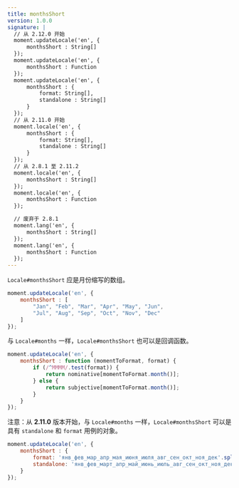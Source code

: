 ```yaml
---
title: monthsShort
version: 1.0.0
signature: |
  // 从 2.12.0 开始
  moment.updateLocale('en', {
      monthsShort : String[]
  });
  moment.updateLocale('en', {
      monthsShort : Function
  });
  moment.updateLocale('en', {
      monthsShort : {
          format: String[],
          standalone : String[]
      }
  });
  // 从 2.11.0 开始
  moment.locale('en', {
      monthsShort : {
          format: String[],
          standalone : String[]
      }
  });
  // 从 2.8.1 至 2.11.2
  moment.locale('en', {
      monthsShort : String[]
  });
  moment.locale('en', {
      monthsShort : Function
  });

  // 废弃于 2.8.1
  moment.lang('en', {
      monthsShort : String[]
  });
  moment.lang('en', {
      monthsShort : Function
  });
---
```



`Locale#monthsShort` 应是月份缩写的数组。

```javascript
moment.updateLocale('en', {
    monthsShort : [
        "Jan", "Feb", "Mar", "Apr", "May", "Jun",
        "Jul", "Aug", "Sep", "Oct", "Nov", "Dec"
    ]
});
```

与 `Locale#months` 一样，`Locale#monthsShort` 也可以是回调函数。

```javascript
moment.updateLocale('en', {
    monthsShort : function (momentToFormat, format) {
        if (/^MMMM/.test(format)) {
            return nominative[momentToFormat.month()];
        } else {
            return subjective[momentToFormat.month()];
        }
    }
});
```

注意：从 **2.11.0** 版本开始，与 `Locale#months` 一样，`Locale#monthsShort` 可以是具有 `standalone` 和 `format` 用例的对象。

```javascript
moment.updateLocale('en', {
    monthsShort : {
        format: 'янв_фев_мар_апр_мая_июня_июля_авг_сен_окт_ноя_дек'.split('_'),
        standalone: 'янв_фев_март_апр_май_июнь_июль_авг_сен_окт_ноя_дек'.split('_')
    }
});
```
